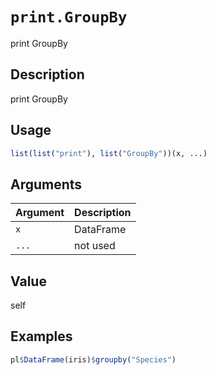 # `print.GroupBy`

print GroupBy


## Description

print GroupBy


## Usage

```r
list(list("print"), list("GroupBy"))(x, ...)
```


## Arguments

Argument      |Description
------------- |----------------
`x`     |     DataFrame
`...`     |     not used


## Value

self


## Examples

```r
pl$DataFrame(iris)$groupby("Species")
```


